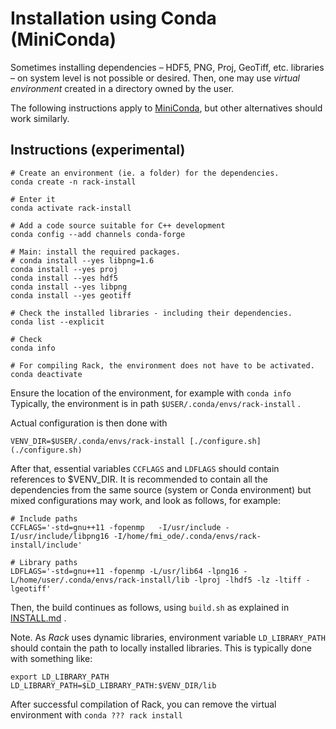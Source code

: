 Installation using Conda (MiniConda)
====================================

Sometimes installing dependencies – HDF5, PNG, Proj, GeoTiff, etc. libraries – on system level is not possible or desired.
Then, one may use *virtual environment* created in a directory owned by the user.

The following instructions apply to [MiniConda](https://docs.anaconda.com/miniconda/), but other alternatives should work similarly.



Instructions (experimental)
---------------------------

```
# Create an environment (ie. a folder) for the dependencies. 
conda create -n rack-install

# Enter it
conda activate rack-install

# Add a code source suitable for C++ development
conda config --add channels conda-forge

# Main: install the required packages.
# conda install --yes libpng=1.6
conda install --yes proj
conda install --yes hdf5
conda install --yes libpng
conda install --yes geotiff

# Check the installed libraries - including their dependencies. 
conda list --explicit

# Check 
conda info

# For compiling Rack, the environment does not have to be activated. 
conda deactivate
```

Ensure the location of the environment, for example with ``conda info``
Typically, the environment is in path ``$USER/.conda/envs/rack-install`` .

Actual configuration is then done with
```
VENV_DIR=$USER/.conda/envs/rack-install [./configure.sh](./configure.sh)
```

After that, essential variables `CCFLAGS` and `LDFLAGS` should contain references to $VENV_DIR.
It is recommended to contain all the dependencies from the same source (system or Conda environment)
but mixed configurations may work, and look as follows, for example:
```
# Include paths
CCFLAGS='-std=gnu++11 -fopenmp   -I/usr/include -I/usr/include/libpng16 -I/home/fmi_ode/.conda/envs/rack-install/include'

# Library paths
LDFLAGS='-std=gnu++11 -fopenmp -L/usr/lib64 -lpng16 -L/home/user/.conda/envs/rack-install/lib -lproj -lhdf5 -lz -ltiff -lgeotiff'
```
Then, the build continues as follows, using `build.sh` as explained in [INSTALL.md](./INSTALL.md) .

Note. As *Rack* uses dynamic libraries, environment variable ```LD_LIBRARY_PATH```
should contain the path to locally installed libraries. This is typically done with something like:

```
export LD_LIBRARY_PATH
LD_LIBRARY_PATH=$LD_LIBRARY_PATH:$VENV_DIR/lib
```




After successful compilation of Rack, you can remove the virtual environment with ``conda ??? rack install`` 

